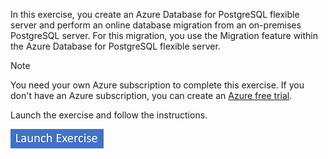 

In this exercise, you create an Azure Database for PostgreSQL flexible server and perform an online database migration from an on-premises PostgreSQL server. For this migration, you use the Migration feature within the Azure Database for PostgreSQL flexible server.

> [!NOTE]
>
> You need your own Azure subscription to complete this exercise. If you don't have an Azure subscription, you can create an [Azure free trial](https://azure.microsoft.com/free).

Launch the exercise and follow the instructions.

[![Button to launch exercise.](../media/launch-exercise.png)](https://go.microsoft.com/fwlink/?linkid=2269507&clcid=0x409)
